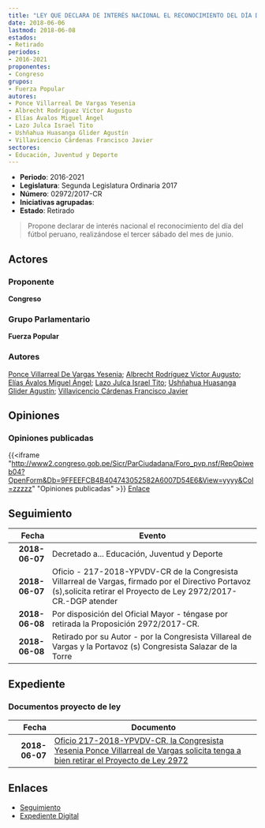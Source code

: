 ```yaml
---
title: "LEY QUE DECLARA DE INTERÉS NACIONAL EL RECONOCIMIENTO DEL DÍA DEL FÚTBOL PERUANO, REALIZÁNDOSE EL TERCER SÁBADO DEL MES DE JUNIO"
date: 2018-06-06
lastmod: 2018-06-08
estados:
- Retirado
periodos:
- 2016-2021
proponentes:
- Congreso
grupos:
- Fuerza Popular
autores:
- Ponce Villarreal De Vargas Yesenia
- Albrecht Rodríguez Víctor Augusto
- Elías Ávalos Miguel Ángel
- Lazo Julca Israel Tito
- Ushñahua Huasanga Glider Agustín
- Villavicencio Cárdenas Francisco Javier
sectores:
- Educación, Juventud y Deporte
---
```

- **Periodo**: 2016-2021
- **Legislatura**: Segunda Legislatura Ordinaria 2017
- **Número**: 02972/2017-CR
- **Iniciativas agrupadas**: 
- **Estado**: Retirado

> Propone declarar de interés nacional el reconocimiento del día del fútbol peruano, realizándose el tercer sábado del mes de junio.


## Actores

### Proponente

**Congreso**

### Grupo Parlamentario

**Fuerza Popular**

### Autores

[Ponce Villarreal De Vargas Yesenia](mailto:mailto:yponce@congreso.gob.pe); [Albrecht Rodríguez Víctor Augusto](mailto:mailto:valbrecht@congreso.gob.pe); [Elías Ávalos Miguel Ángel](mailto:mailto:melias@congreso.gob.pe); [Lazo Julca Israel Tito](mailto:mailto:ilazo@congreso.gob.pe); [Ushñahua Huasanga Glider Agustín](mailto:mailto:gushnahua@congreso.gob.pe); [Villavicencio Cárdenas Francisco Javier](mailto:mailto:fvillavicencio@congreso.gob.pe)

## Opiniones

### Opiniones publicadas

{{<iframe "http://www2.congreso.gob.pe/Sicr/ParCiudadana/Foro_pvp.nsf/RepOpiweb04?OpenForm&Db=9FFEEFCB4B404743052582A6007D54E6&View=yyyy&Col=zzzzz" "Opiniones publicadas" >}}
[Enlace](http://www2.congreso.gob.pe/Sicr/ParCiudadana/Foro_pvp.nsf/RepOpiweb04?OpenForm&Db=9FFEEFCB4B404743052582A6007D54E6&View=yyyy&Col=zzzzz)


## Seguimiento

| Fecha | Evento |
|------:|--------|
| **2018-06-07** | Decretado a... Educación, Juventud y Deporte |
| **2018-06-07** | Oficio - 217-2018-YPVDV-CR de la Congresista Villarreal de Vargas, firmado por el Directivo Portavoz (s),solicita retirar el Proyecto de Ley 2972/2017-CR.-DGP atender |
| **2018-06-08** | Por disposición del Oficial Mayor - téngase por retirada la Proposición 2972/2017-CR. |
| **2018-06-08** | Retirado por su Autor - por la Congresista Villareal de Vargas y la Portavoz (s) Congresista Salazar de la Torre |

## Expediente

### Documentos proyecto de ley

| Fecha | Documento |
|------:|-----------|
| **2018-06-07** | [Oficio 217-2018-YPVDV-CR, la Congresista Yesenia Ponce Villarreal de Vargas solicita tenga a bien retirar el Proyecto de Ley 2972](http://www.leyes.congreso.gob.pe/Documentos/2016_2021/Oficios/Congresistas/OFICIO-217-YPVDV-CR.pdf) |

## Enlaces

- [Seguimiento](http://www2.congreso.gob.pe/Sicr/TraDocEstProc/CLProLey2016.nsf/f7fff46988ca05b1052578e100829cc7/6a57c456d08becfa052582a4005d422a?OpenDocument)
- [Expediente Digital](http://www2.congreso.gob.pe/Sicr/TraDocEstProc/CLProLey2016.nsf/f7fff46988ca05b1052578e100829cc7/6a57c456d08becfa052582a4005d422a?OpenDocument&Click=05257FB7005EB655.eb71d0cf91d8294e05256cdf006b5706/$Body/0.1C6C)


